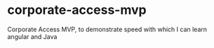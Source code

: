 # corporate-access-mvp
Corporate Access MVP, to demonstrate speed with which I can learn angular and Java
